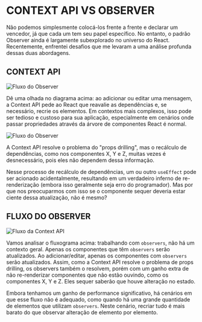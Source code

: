 # CONTEXT API VS OBSERVER

Não podemos simplesmente colocá-los frente a frente e declarar um vencedor, já que cada um tem seu papel específico. No entanto, o padrão Observer ainda é largamente subexplorado no universo do React. Recentemente, enfrentei desafios que me levaram a uma análise profunda dessas duas abordagens.

## CONTEXT API

![Fluxo do Observer](https://res.cloudinary.com/dmoi0mmuj/image/upload/v1714785779/context-api_jl7xhp.png)

Dê uma olhada no diagrama acima: ao adicionar ou editar uma mensagem, a Context API pede ao React que reavalie as dependências e, se necessário, recrie os elementos. Em contextos mais complexos, isso pode ser tedioso e custoso para sua aplicação, especialmente em cenários onde passar propriedades através da árvore de componentes React é normal.

![Fluxo do Observer](https://res.cloudinary.com/dmoi0mmuj/image/upload/v1714943241/props-drilling_dakh3k.png)

A Context API resolve o problema do "props drilling", mas o recálculo de dependências, como nos componentes X, Y e Z, muitas vezes é desnecessário, pois eles não dependem dessa informação.

Nesse processo de recálculo de dependências, um ou outro `useEffect` pode ser acionado acidentalmente, resultando em um verdadeiro inferno de re-renderização (embora isso geralmente seja erro do programador). Mas por que nos preocuparmos com isso se o componente sequer deveria estar ciente dessa atualização, não é mesmo?

## FLUXO DO OBSERVER

![Fluxo da Context API](https://res.cloudinary.com/dmoi0mmuj/image/upload/v1714785779/observer_g8jexw.png)

Vamos analisar o fluxograma acima: trabalhando com `observers`, não há um contexto geral. Apenas os componentes que têm `observers` serão atualizados. Ao adicionar/editar, apenas os componentes com `observers` serão atualizados. Assim, como a Context API resolve o problema de props drilling, os observers também o resolvem, porém com um ganho extra de não re-renderizar componentes que não estão ouvindo, como os componentes X, Y e Z. Eles sequer saberão que houve alteração no estado.

Embora tenhamos um ganho de performance significativo, há cenários em que esse fluxo não é adequado, como quando há uma grande quantidade de elementos que utilizam `observers`. Neste cenário, recriar tudo é mais barato do que observar alteração de elemento por elemento.